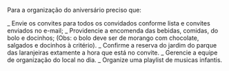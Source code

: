 Para a organização do aniversário preciso que:

_ Envie os convites para todos os convidados conforme lista e convites enviados no e-mail;
_ Providencie a encomenda das bebidas, comidas, do bolo e docinhos; (Obs: o bolo deve ser de morango com chocolate, salgados e docinhos à critério).
_ Confirme a reserva do jardim do parque das laranjeiras extamente a hora que está no convite.
_ Gerencie a equipe de organização do local no dia.
_ Organize uma playlist de musicas infantis.
